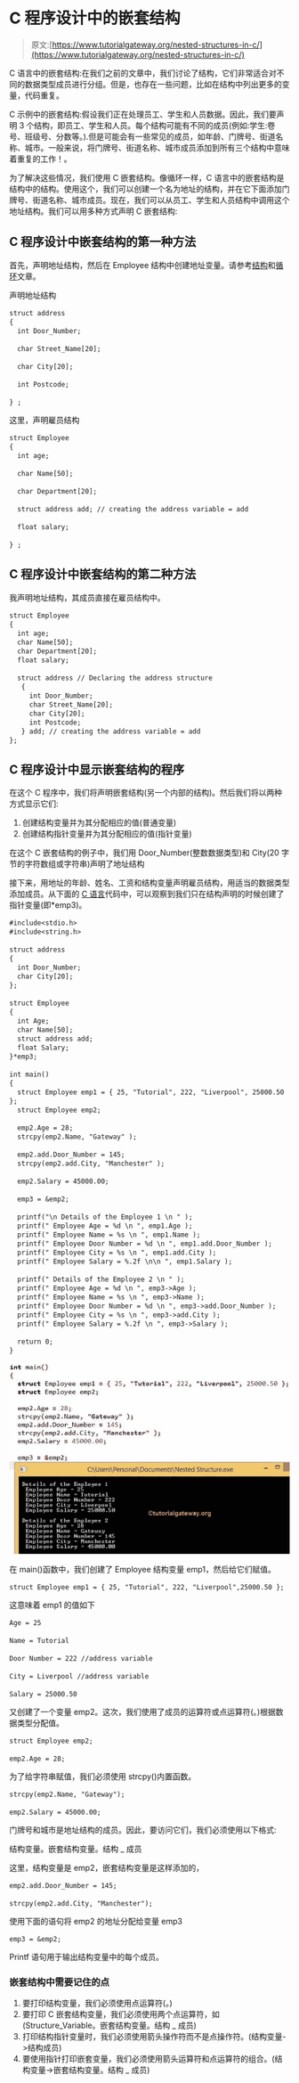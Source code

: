 # C 程序设计中的嵌套结构

> 原文:[https://www.tutorialgateway.org/nested-structures-in-c/](https://www.tutorialgateway.org/nested-structures-in-c/)

C 语言中的嵌套结构:在我们之前的文章中，我们讨论了结构，它们非常适合对不同的数据类型成员进行分组。但是，也存在一些问题，比如在结构中列出更多的变量，代码重复。

C 示例中的嵌套结构:假设我们正在处理员工、学生和人员数据。因此，我们要声明 3 个结构，即员工、学生和人员。每个结构可能有不同的成员(例如:学生:卷号、班级号、分数等。).但是可能会有一些常见的成员，如年龄、门牌号、街道名称、城市。一般来说，将门牌号、街道名称、城市成员添加到所有三个结构中意味着重复的工作！。

为了解决这些情况，我们使用 C 嵌套结构。像循环一样，C 语言中的嵌套结构是结构中的结构。使用这个，我们可以创建一个名为地址的结构，并在它下面添加门牌号、街道名称、城市成员。现在，我们可以从员工、学生和人员结构中调用这个地址结构。我们可以用多种方式声明 C 嵌套结构:

## C 程序设计中嵌套结构的第一种方法

首先，声明地址结构，然后在 Employee 结构中创建地址变量。请参考[结构](https://www.tutorialgateway.org/structures-in-c/)和[循环](https://www.tutorialgateway.org/for-loop-in-c-programming/)文章。

声明地址结构

```
struct address
{
  int Door_Number;

  char Street_Name[20];

  char City[20];

  int Postcode;

} ;

```

这里，声明雇员结构

```
struct Employee
{
  int age;

  char Name[50];

  char Department[20];

  struct address add; // creating the address variable = add

  float salary;

} ;
```

## C 程序设计中嵌套结构的第二种方法

我声明地址结构，其成员直接在雇员结构中。

```
struct Employee
{
  int age;
  char Name[50];
  char Department[20];
  float salary;

  struct address // Declaring the address structure
   {
     int Door_Number;
     char Street_Name[20];
     char City[20];
     int Postcode;
   } add; // creating the address variable = add
};
```

## C 程序设计中显示嵌套结构的程序

在这个 C 程序中，我们将声明嵌套结构(另一个内部的结构)。然后我们将以两种方式显示它们:

1.  创建结构变量并为其分配相应的值(普通变量)
2.  创建结构指针变量并为其分配相应的值(指针变量)

在这个 C 嵌套结构的例子中，我们用 Door_Number(整数数据类型)和 City(20 字节的字符数组或字符串)声明了地址结构

接下来，用地址的年龄、姓名、工资和结构变量声明雇员结构，用适当的数据类型添加成员。从下面的 [C 语言](https://www.tutorialgateway.org/c-programming/)代码中，可以观察到我们只在结构声明的时候创建了指针变量(即*emp3)。

```
#include<stdio.h>
#include<string.h>

struct address
{
  int Door_Number;
  char City[20];
};

struct Employee
{
  int Age;
  char Name[50];
  struct address add;
  float Salary;  
}*emp3;

int main() 
{
  struct Employee emp1 = { 25, "Tutorial", 222, "Liverpool", 25000.50 };
  struct Employee emp2;

  emp2.Age = 28;
  strcpy(emp2.Name, "Gateway" );

  emp2.add.Door_Number = 145;
  strcpy(emp2.add.City, "Manchester" );

  emp2.Salary = 45000.00; 

  emp3 = &emp2;

  printf("\n Details of the Employee 1 \n " );
  printf(" Employee Age = %d \n ", emp1.Age );
  printf(" Employee Name = %s \n ", emp1.Name );
  printf(" Employee Door Number = %d \n ", emp1.add.Door_Number );
  printf(" Employee City = %s \n ", emp1.add.City );
  printf(" Employee Salary = %.2f \n\n ", emp1.Salary );

  printf(" Details of the Employee 2 \n " );
  printf(" Employee Age = %d \n ", emp3->Age );
  printf(" Employee Name = %s \n ", emp3->Name );
  printf(" Employee Door Number = %d \n ", emp3->add.Door_Number );
  printf(" Employee City = %s \n ", emp3->add.City );
  printf(" Employee Salary = %.2f \n ", emp3->Salary );

  return 0;
}
```

![Nested Structures in C Programming](img/b58a58f1e356b8b253efde71c8aae795.png)

在 main()函数中，我们创建了 Employee 结构变量 emp1，然后给它们赋值。

```
struct Employee emp1 = { 25, "Tutorial", 222, "Liverpool",25000.50 };
```

这意味着 emp1 的值如下

```
Age = 25

Name = Tutorial

Door Number = 222 //address variable

City = Liverpool //address variable

Salary = 25000.50
```

又创建了一个变量 emp2。这次，我们使用了成员的运算符或点运算符(。)根据数据类型分配值。

```
struct Employee emp2;

emp2.Age = 28;
```

为了给字符串赋值，我们必须使用 strcpy()内置函数。

```
strcpy(emp2.Name, "Gateway");

emp2.Salary = 45000.00;
```

门牌号和城市是地址结构的成员。因此，要访问它们，我们必须使用以下格式:

结构变量。嵌套结构变量。结构 _ 成员

这里，结构变量是 emp2，嵌套结构变量是这样添加的，

```
emp2.add.Door_Number = 145;

strcpy(emp2.add.City, "Manchester");
```

使用下面的语句将 emp2 的地址分配给变量 emp3

```
emp3 = &emp2;
```

Printf 语句用于输出结构变量中的每个成员。

### 嵌套结构中需要记住的点

1.  要打印结构变量，我们必须使用点运算符(。)
2.  要打印 C 嵌套结构变量，我们必须使用两个点运算符，如(Structure_Variable。嵌套结构变量。结构 _ 成员)
3.  打印结构指针变量时，我们必须使用箭头操作符而不是点操作符。(结构变量->结构成员)
4.  要使用指针打印嵌套变量，我们必须使用箭头运算符和点运算符的组合。(结构变量->嵌套结构变量。结构 _ 成员)